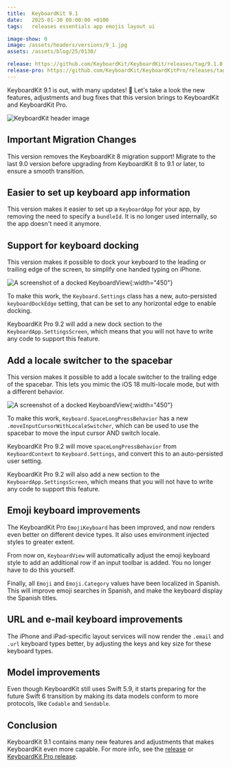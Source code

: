 ```yaml
---
title:  KeyboardKit 9.1
date:   2025-01-30 08:00:00 +0100
tags:   releases essentials app emojis layout ui

image-show: 0
image: /assets/headers/versions/9_1.jpg
assets: /assets/blog/25/0130/

release: https://github.com/KeyboardKit/KeyboardKit/releases/tag/9.1.0
release-pro: https://github.com/KeyboardKit/KeyboardKitPro/releases/tag/9.1.0
---
```


KeyboardKit 9.1 is out, with many updates! 🚀 Let's take a look the new features, adjustments and bug fixes that this version brings to KeyboardKit and KeyboardKit Pro.

![KeyboardKit header image]({{page.image}})


## Important Migration Changes

This version removes the KeyboardKit 8 migration support! Migrate to the last 9.0 version before upgrading from KeyboardKit 8 to 9.1 or later, to ensure a smooth transition.


## Easier to set up keyboard app information

This version makes it easier to set up a `KeyboardApp` for your app, by removing the need to specify a `bundleId`. It is no longer used internally, so the app doesn't need it anymore.


## Support for keyboard docking

This version makes it possible to dock your keyboard to the leading or trailing edge of the screen, to simplify one handed typing on iPhone.

![A screenshot of a docked KeyboardView]({{page.assets}}screenshot-dock.png){:width="450"}

To make this work, the `Keyboard.Settings` class has a new, auto-persisted `keyboardDockEdge` setting, that can be set to any horizontal edge to enable docking.

KeyboardKit Pro 9.2 will add a new dock section to the `KeyboardApp.SettingsScreen`, which means that you will not have to write any code to support this feature.


## Add a locale switcher to the spacebar

This version makes it possible to add a locale switcher to the trailing edge of the spacebar. This lets you mimic the iOS 18 multi-locale mode, but with a different behavior.

![A screenshot of a docked KeyboardView]({{page.assets}}screenshot-spacebar.png){:width="450"}

To make this work, `Keyboard.SpaceLongPressBehavior` has a new `.moveInputCursorWithLocaleSwitcher`, which can be used to use the spacebar to move the input cursor AND switch locale.

KeyboardKit Pro 9.2 will move `spaceLongPressBehavior` from `KeyboardContext` to `Keyboard.Settings`, and convert this to an auto-persisted user setting. 

KeyboardKit Pro 9.2 will also add a new section to the `KeyboardApp.SettingsScreen`, which means that you will not have to write any code to support this feature.


## Emoji keyboard improvements

The KeyboardKit Pro `EmojiKeyboard` has been improved, and now renders even better on different device types. It also uses environment injected styles to greater extent.

From now on, `KeyboardView` will automatically adjust the emoji keyboard style to add an additional row if an input toolbar is added. You no longer have to do this yourself.

Finally, all `Emoji` and `Emoji.Category` values have been localized in Spanish. This will improve emoji searches in Spanish, and make the keyboard display the Spanish titles.


## URL and e-mail keyboard improvements

The iPhone and iPad-specific layout services will now render the `.email` and `.url` keyboard types better, by adjusting the keys and key size for these keyboard types.


## Model improvements

Even though KeyboardKit still uses Swift 5.9, it starts preparing for the future Swift 6 transition by making its data models conform to more protocols, like `Codable` and `Sendable`.


## Conclusion

KeyboardKit 9.1 contains many new features and adjustments that makes KeyboardKit even more capable. For more info, see the [release]({{page.release}}) or [KeyboardKit Pro release]({{page.release-pro}}). 